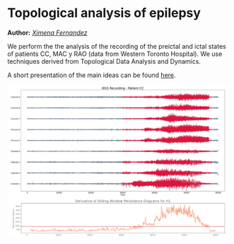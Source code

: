 # Topological analysis of epilepsy 

**Author:** <a href="https://ximenafernandez.github.io/">  _Ximena Fernandez_ </a>

We perform the the analysis of the recording of the preictal and ictal states of patients CC, MAC y RAO (data from Western Toronto Hospital). We use techniques derived from Topological Data Analysis and Dynamics.

A short presentation of the main ideas can be found [here](https://ximenafernandez.github.io/reveal.js-presentations/slides/Epilepsy.html#/).

<img src="figures/PD_epilepsy.jpg" width="500" height="auto" class="center"/>

